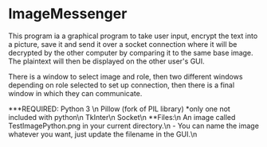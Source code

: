 # ImageMessenger

This program ia a graphical program to take user input, encrypt the text into a picture, save it and send it over
a socket connection where it will be decrypted by the other computer by comparing it to the same base image.
The plaintext will then be displayed on the other user's GUI.

There is a window to select image and role, then two different windows depending on role selected to set up connection,
then there is a final window in which they can communicate.

***REQUIRED:
    Python 3 \n
    Pillow (fork of PIL library) *only one not included with python\n
    TkInter\n
    Socket\n
    **Files:\n
        An image called TestImagePython.png in your current directory.\n
        - You can name the image whatever you want, just update the filename in the GUI.\n